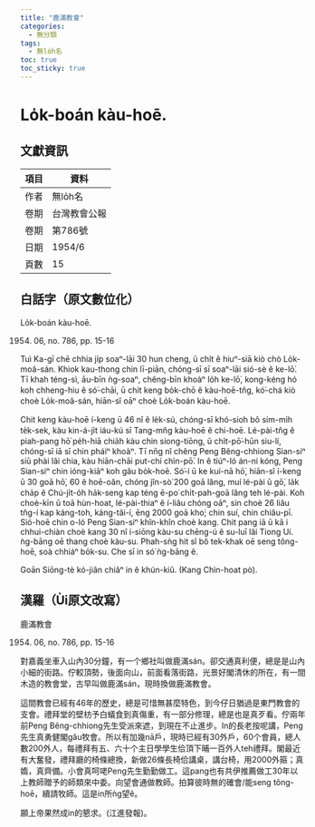 ```yaml
---
title: "鹿滿教會"
categories:
  - 無分類
tags:
  - 無lo̍h名
toc: true
toc_sticky: true
---
```


# Lo̍k-boán kàu-hoē.

## 文獻資訊

| 項目 | 資料 |
|---|---|
| 作者 | 無lo̍h名 |
| 卷期 | 台灣教會公報 |
| 卷期 | 第786號 |
| 日期 | 1954/6 |
| 頁數 | 15 |

## 白話字（原文數位化）

Lo̍k-boán kàu-hoē.

1954. 06, no. 786, pp. 15-16

Tuì Ka-gī chē chhia ji̍p soaⁿ-lāi 30 hun cheng, ū chi̍t ê hiuⁿ-siā kiò chò Lo̍k-moâ-sán. Khiok kau-thong chin lī-piān, chóng-sī sī soaⁿ-lāi sió-sè ê ke-lō͘. Tī khah téng-sì, āu-bīn ǹg-soaⁿ, chêng-bīn khoàⁿ lo̍h ke-lō͘, kong-kéng hó koh chheng-hiu ê só͘-chāi, ū chi̍t keng bo̍k-chō ê kàu-hoē-tn̂g, kó͘-chá kiò choè Lo̍k-moâ-sán, hiān-sî oāⁿ choè Lo̍k-boán kàu-hoē.

Chit keng kàu-hoē í-keng ū 46 nî ê le̍k-sú, chóng-sī khó-sioh bô sím-mi̍h te̍k-sek, kàu kin-á-ji̍t iáu-kú sī Tang-mn̂g kàu-hoē ê chi-hoē. Lé-pài-tn̂g ê piah-pang hō͘ pe̍h-hiā chia̍h kàu chin siong-tiōng, ū chi̍t-pō͘-hūn siu-lí, chóng-sī iā sī chin pháiⁿ khoàⁿ. Tī nn̄g nî chêng Peng Bêng-chhiong Sian-siⁿ siū phài lâi chia, kàu hiān-chāi put-chí chìn-pō͘. In ê tiúⁿ-ló án-ni kóng, Peng Sian-siⁿ chin ióng-kiāⁿ koh gâu bo̍k-hoē. Só͘-í ū ke kuí-nā hō͘, hiān-sî í-keng ū 30 goā hō͘, 60 ê hoē-oân, chóng jîn-sò͘ 200 goā lâng, muí lé-pài ū gō͘, la̍k cha̍p ê Chú-ji̍t-o̍h ha̍k-seng kap téng ē-po͘ chi̍t-pah-goā lâng teh lé-pài. Koh choè-kīn ū toā hùn-hoat, lé-pài-thiaⁿ ê í-liâu chóng oāⁿ, sin choè 26 liâu tn̂g-í kap káng-toh, káng-tâi-í, ēng 2000 goā kho͘; chin suí, chin chiâu-pī. Sió-hoē chin o-ló Peng Sian-siⁿ khîn-khîn choè kang. Chit pang iā ū kā i chhui-chiàn choè kang 30 nî í-siōng kàu-su chēng-ú ê su-luī lâi Tiong Uí. ǹg-bāng oē thang choè kàu-su. Phah-sǹg hit sî bô tek-khak oē seng tông-hoē, soà chhiáⁿ bo̍k-su. Che sī in só͘ ǹg-bāng ê.

Goān Siōng-tè kó-jiân chiâⁿ in ê khún-kiû. (Kang Chìn-hoat pò).

## 漢羅（Ùi原文改寫）

鹿滿教會

1954. 06, no. 786, pp. 15-16

對嘉義坐車入山內30分鐘，有一个鄉社叫做鹿滿sán。卻交通真利便，總是是山內小細的街路。佇較頂勢，後面向山，前面看落街路，光景好閣清休的所在，有一間木造的教會堂，古早叫做鹿滿sán，現時換做鹿滿教會。

這間教會已經有46年的歷史，總是可惜無甚麼特色，到今仔日猶過是東門教會的支會。禮拜堂的壁枋予白蟻食到真傷重，有一部分修理，總是也是真歹看。佇兩年前Peng Bêng-chhiong先生受派來遮，到現在不止進步。In的長老按呢講，Peng先生真勇健閣gâu牧會。所以有加幾nā戶，現時已經有30外戶，60个會員，總人數200外人，每禮拜有五、六十个主日學學生佮頂下晡一百外人teh禮拜。閣最近有大奮發，禮拜廳的椅條總換，新做26條長椅佮講桌，講台椅，用2000外箍；真媠，真齊備。小會真呵咾Peng先生勤勤做工。這pang也有共伊推薦做工30年以上教師贈予的師類來中委。向望會通做教師。拍算彼時無的確會/能seng tông-hoē，續請牧師。這是in所ǹg望ê。

願上帝果然成in的懇求。(江進發報)。
